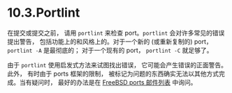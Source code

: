 # 10.3.Portlint

在提交或提交之前， 请用 `portlint` 来检查 port。`portlint` 会对许多常见的错误提出警告， 包括功能上的和风格上的。对于一个新的 (或重新复制的) port， `portlint -A` 是最彻底的； 对于一个现有的 port， `portlint -C` 就足够了。

由于 `portlint` 使用启发式方法来试图找出错误， 它可能会产生错误的正面警告。此外， 有时由于 ports 框架的限制， 被标记为问题的东西确实无法以其他方式完成。当有疑问时， 最好的办法是在 [FreeBSD ports 邮件列表](https://lists.freebsd.org/subscription/freebsd-ports) 中询问。
